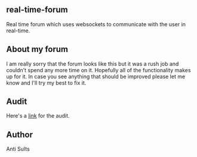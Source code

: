 ## real-time-forum

Real time forum which uses websockets to communicate with the user in real-time.

## About my forum

I am really sorry that the forum looks like this but it was a rush job and couldn't spend any more time on it. Hopefully all of the functionality makes up for it. In case you see anything that should be improved please let me know and I'll try my best to fix it.

## Audit

Here's a [link](https://github.com/01-edu/public/tree/master/subjects/real-time-forum/audit) for the audit.

## Author

Anti Sults
